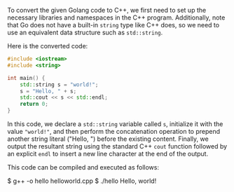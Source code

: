 To convert the given Golang code to C++, we first need to set up the necessary libraries and namespaces in the C++ program. Additionally, note that Go does not have a built-in `string` type like C++ does, so we need to use an equivalent data structure such as `std::string`.

Here is the converted code:
```cpp
#include <iostream>
#include <string>

int main() {
    std::string s = "world!";
    s = "Hello, " + s;
    std::cout << s << std::endl;
    return 0;
}
```
In this code, we declare a `std::string` variable called `s`, initialize it with the value `"world!"`, and then perform the concatenation operation to prepend another string literal ("Hello, ") before the existing content. Finally, we output the resultant string using the standard C++ `cout` function followed by an explicit `endl` to insert a new line character at the end of the output.

This code can be compiled and executed as follows:

$ g++ -o hello helloworld.cpp
$ ./hello
Hello, world!


